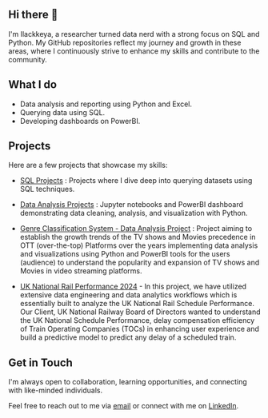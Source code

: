 ## Hi there 👋

I'm Ilackkeya, a researcher turned data nerd with a strong focus on SQL and Python. My GitHub repositories reflect my journey and growth in these areas, where I continuously strive to enhance my skills and contribute to the community.

## What I do

- Data analysis and reporting using Python and Excel.
- Querying data using SQL.
- Developing dashboards on PowerBI.


## Projects

Here are a few projects that showcase my skills:

- [SQL Projects](https://github.com/Ilackkeya/SQL_Projects) :  Projects where I dive deep into querying datasets using SQL techniques.

- [Data Analysis Projects](https://github.com/Ilackkeya/Data_Analysis_Projects) :  Jupyter notebooks and PowerBI dashboard demonstrating data cleaning, analysis, and visualization with Python.

- [Genre Classification System - Data Analysis Project](https://github.com/Ilackkeya/Video-Streaming-Platform-Data-Analytics) :  Project aiming to establish the growth trends of the TV shows and Movies precedence in OTT (over-the-top) Platforms over the years implementing data analysis and visualizations using Python and PowerBI tools for the users (audience) to understand the popularity and expansion of TV shows and Movies in video streaming platforms.

- [UK National Rail Performance 2024](https://github.com/Ilackkeya/UK-National-Rail-Performance-Project) - In this project, we have utilized extensive data engineering and data analytics workflows which is essentially built to analyze the UK National Rail Schedule Performance. Our Client, UK National Railway Board of Directors wanted to understand the UK National Schedule Performance, delay compensation efficiency of Train Operating Companies (TOCs) in enhancing user experience and build a predictive model to predict any delay of a scheduled train.

## Get in Touch

I'm always open to collaboration, learning opportunities, and connecting with like-minded individuals. 

Feel free to reach out to me via [email](bsilackkeya21@gmail.com) or connect with me on [LinkedIn](https://www.linkedin.com/in/ilackkeya/).
 
<!--
**Ilackkeya/Ilackkeya** is a ✨ _special_ ✨ repository because its `README.md` (this file) appears on your GitHub profile.

Here are some ideas to get you started:

- 🔭 I’m currently working on ...
- 🌱 I’m currently learning ...
- 👯 I’m looking to collaborate on ...
- 🤔 I’m looking for help with ...
- 💬 Ask me about ...
- 📫 How to reach me: ...
- 😄 Pronouns: ...
- ⚡ Fun fact: ...
-->
